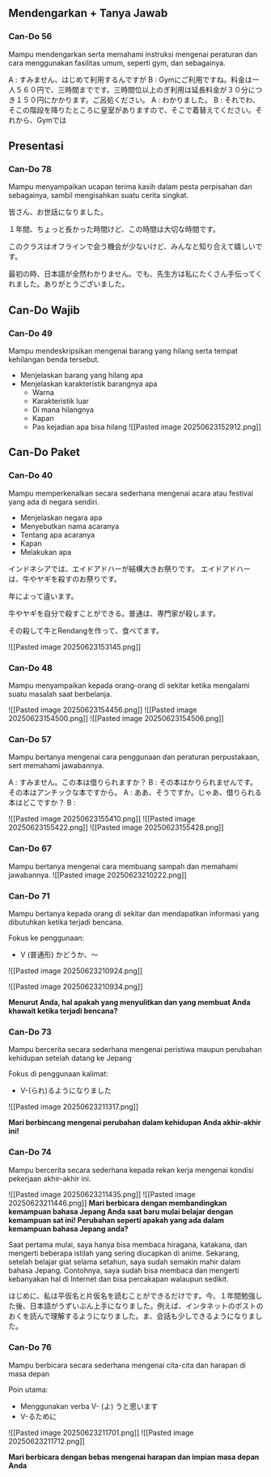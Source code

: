 ## **Mendengarkan + Tanya Jawab**
### Can-Do 56
Mampu mendengarkan serta memahami instruksi mengenai peraturan dan cara menggunakan fasilitas umum, seperti gym, dan sebagainya.

A : すみません、はじめて利用するんですが
B : Gymにご利用ですね。料金は一人５６０円で、三時間までです。三時間位以上のぎ利用は延長料金が３０分につき１５０円にかかります。ご呂処ください。
A : わかりました。
B : それでわ、そこの階段を降りたところに皇室がありますので、そこで着替えてください。それから、Gymでは
## **Presentasi**
### Can-Do 78
Mampu menyampaikan ucapan terima kasih dalam pesta perpisahan dan sebagainya, sambil mengisahkan suatu cerita singkat.

皆さん、お世話になりました。

１年間、ちょっと長かった時間けど、この時間は大切な時間です。

このクラスはオフラインで会う機会が少ないけど、みんなと知り合えて嬉しいです。

最初の時、日本語が全然わかりません。でも、先生方は私にたくさん手伝ってくれました。ありがとうございました。
## **Can-Do Wajib**
### Can-Do 49
Mampu mendeskripsikan mengenai barang yang hilang serta tempat kehilangan benda tersebut.

- Menjelaskan barang yang hilang apa
- Menjelaskan karakteristik barangnya apa
	- Warna
	- Karakteristik luar
	- Di mana hilangnya
	- Kapan
	- Pas kejadian apa bisa hilang
![[Pasted image 20250623152912.png]]
## **Can-Do Paket**
### Can-Do 40
Mampu memperkenalkan secara sederhana mengenai acara atau festival yang ada di negara sendiri.

- Menjelaskan negara apa
- Menyebutkan nama acaranya
- Tentang apa acaranya
- Kapan
- Melakukan apa

インドネシアでは、エイドアドハーが結構大きお祭りです。
エイドアドハーは、牛やヤギを殺すのお祭りです。

年によって違います。

牛やヤギを自分で殺すことができる。普通は、専門家が殺します。

その殺して牛とRendangを作って、食べてます。

![[Pasted image 20250623153145.png]]
### Can-Do 48
Mampu menyampaikan kepada orang-orang di sekitar ketika mengalami suatu masalah saat berbelanja.

![[Pasted image 20250623154456.png]]
![[Pasted image 20250623154500.png]]
![[Pasted image 20250623154506.png]]
### Can-Do 57
Mampu bertanya mengenai cara penggunaan dan peraturan perpustakaan, sert memahami jawabannya.

A : すみません。この本は借りられますか？
B : その本はかりられませんです。その本はアンチックな本ですから。
A : ああ、そうですか。じゃあ、借りられる本はどこですか？
B : 

![[Pasted image 20250623155410.png]]
![[Pasted image 20250623155422.png]]
![[Pasted image 20250623155428.png]]
### Can-Do 67
Mampu bertanya mengenai cara membuang sampah dan memahami jawabannya.
![[Pasted image 20250623210222.png]]
### Can-Do 71
Mampu bertanya kepada orang di sekitar dan mendapatkan informasi yang dibutuhkan ketika terjadi bencana. 

Fokus ke penggunaan:
- V (普通形) かどうか、～

![[Pasted image 20250623210924.png]]

![[Pasted image 20250623210934.png]]

**Menurut Anda, hal apakah yang menyulitkan dan yang membuat Anda khawait ketika terjadi bencana?**

### Can-Do 73
Mampu bercerita secara sederhana mengenai peristiwa maupun perubahan kehidupan setelah datang ke Jepang

Fokus di penggunaan kalimat:
- V-(られ)るようになりました


![[Pasted image 20250623211317.png]]

**Mari berbincang mengenai perubahan dalam kehidupan Anda akhir-akhir ini!**

### Can-Do 74
Mampu bercerita secara sederhana kepada rekan kerja mengenai kondisi pekerjaan akhir-akhir ini.

![[Pasted image 20250623211435.png]]
![[Pasted image 20250623211446.png]]
**Mari berbicara dengan membandingkan kemampuan bahasa Jepang Anda saat baru mulai belajar dengan kemampuan sat ini! Perubahan seperti apakah yang ada dalam kemampuan bahasa Jepang anda?**

Saat pertama mulai, saya hanya bisa membaca hiragana, katakana, dan mengerti beberapa istilah yang sering diucapkan di anime. Sekarang, setelah belajar giat selama setahun, saya sudah semakin mahir dalam bahasa Jepang. Contohnya, saya sudah bisa membaca dan mengerti kebanyakan hal di Internet dan bisa percakapan walaupun sedikit.

はじめに、私は平仮名と片仮名を読むことができるだけです。今、１年間勉強した後、日本語がうずいぶん上手になりました。例えば、インタネットのポストのおくを読んで理解するようになりました。ま、会話も少しできるようになりました。

### Can-Do 76
Mampu berbicara secara sederhana mengenai cita-cita dan harapan di masa depan

Poin utama:
- Menggunakan verba V- (よ) うと思います
- V-るために

![[Pasted image 20250623211701.png]]
![[Pasted image 20250623211712.png]]

**Mari berbicara dengan bebas mengenai harapan dan impian masa depan Anda**




